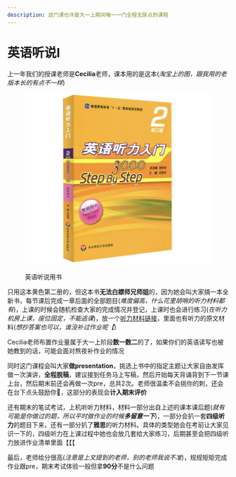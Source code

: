 ```yaml
---
description: 这门课也许是大一上期间唯一一门全程无尿点的课程
---
```


# 英语听说Ⅰ

上一年我们的授课老师是**Cecilia**老师，课本用的是这本(_淘宝上的图，跟我用的老版本长的有点不一样_)

<figure><img src="../../.gitbook/assets/EngListenBook.png" alt=""><figcaption><p>英语听说用书</p></figcaption></figure>

只用这本黄色第二册的，但这本书**无法白嫖师兄师姐**的，因为她会叫大家搞一本全新书，每节课后完成一章后面的全部题目(_难度偏高，什么花里胡哨的听力材料都有_)，上课的时候会随机检查大家的完成情况并登记，上课时也会进行练习(_在听力机房上课，座位固定，不能逃课_)，放一个[听力材料链接](http://www.kekenet.com/Article/15414/)，里面也有听力的原文材料(_想抄答案也可以，谁没补过作业呢【_)

Cecilia老师布置作业量属于大一上阶段**数一数二**的了，如果你们的英语读写也被她教到的话，可能会面对熬夜补作业的情况

同时这门课程会叫大家**做presentation**，挑选上书中的指定主题让大家自由发挥做一次演讲，**全程脱稿**，建议接到任务马上写稿，然后开始每天背诵背到下一节课上台，然后期末前还会再做一次pre，总共2次。老师很温柔不会挑你的刺，还会在台下点头鼓励你🥰，这部分的表现会**计入期末评价**

还有期末的笔试考试，上机听听力材料，材料一部分出自上述的课本课后题(_就有可能是你做过的题，所以平时做作业的时候**多留意一下**_)，一部分会扒一套**四级听力**的题目下来，还有一部分扒了**雅思**的听力材料。具体的类型她会在考前让大家见识一下的，四级听力在上课过程中她也会放几套给大家练习，后期甚至会把四级听力放进作业清单里面【【【

最后，老师给分很高(_注意是上文提到的老师，别的老师我说不准_)，规规矩矩完成作业跟pre，期末考试体验一般但拿**90分**不是什么问题
